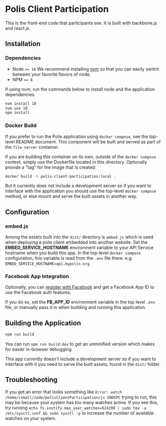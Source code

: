 # Polis Client Participation

This is the front-end code that participants see. It is built with backbone.js and react.js.

## Installation

### Dependencies

* Node `>= 16`
We recommend installing [nvm](https://github.com/creationix/nvm) so that you can easily switch between your favorite
flavors of node.
* NPM `>= 8`

If using nvm, run the commands below to install node and the application dependencies.

```sh
nvm install 18
nvm use 18
npm install
```

### Docker Build

If you prefer to run the Polis application using `docker compose`, see the top-level README document. This component
will be built and served as part of the `file-server` container.

If you are building this container on its own, outside of the `docker compose` context, simply use the Dockerfile
located in this directory. Optionally provide a "tag" for the image that is created:

```sh
docker build -t polis-client-participation:local .
```

But it currently does not include a development server so if you want to interface with the
application you should use the top-level `docker compose` method, or else mount and serve the built
assets in another way.

## Configuration

### embed.js

Among the assets built into the `dist/` directory is `embed.js` which is used when deploying a polis client
embedded into another website. Set the **EMBED_SERVICE_HOSTNAME** environment variable to your API Service hostname
when you build this app. In the top-level `docker compose` configuration, this variable is read from the `.env` file
there. e.g. `EMBED_SERVICE_HOSTNAME=api.mypolis.org`.

### Facebook App Integration

Optionally, you can [register with Facebook](https://developers.facebook.com/docs/development) and get a Facebook App ID
to use the Facebook auth features.

If you do so, set the **FB_APP_ID** environment variable in the top level `.env` file, or manually pass it in
when building and running this application.

## Building the Application

```sh
npm run build
```

You can run `npm run build:dev` to get an unminified version which makes for easier in-browser debugging.

This app currently doesn't include a development server so if you want to interface with it you need to serve the built
assets, found in the `dist/` folder.

## Troubleshooting

If you get an error that looks something like `Error: watch /home/csmall/code/polisClientParticipation/js ENOSPC` trying to run, this may be because your system has too many watches active. If you see this, try running `echo fs.inotify.max_user_watches=524288 | sudo tee -a /etc/sysctl.conf && sudo sysctl -p` to increase the number of available watches on your system.
